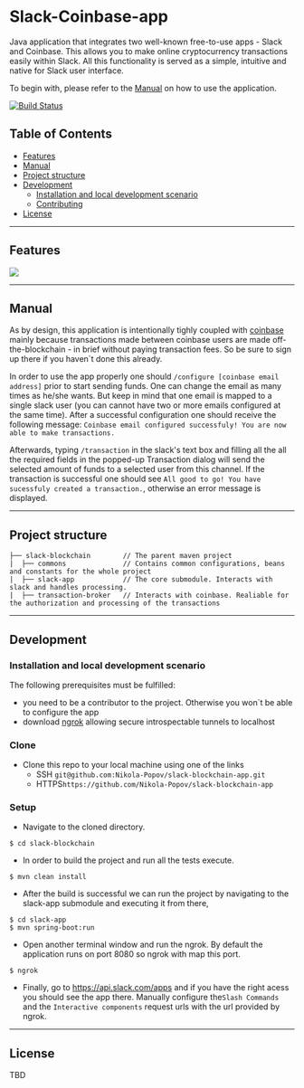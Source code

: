 # Slack-Coinbase-app

Java application that integrates two well-known free-to-use apps - Slack and Coinbase. 
This allows you to make online cryptocurrency transactions easily within Slack. All this functionality is served as a simple, intuitive and native for Slack user interface. 

To begin with, please refer to the [Manual](#manual) on how to use the application.

[![Build Status](https://travis-ci.com/Nikola-Popov/slack-blockchain-app.svg?branch=master)](https://travis-ci.com/Nikola-Popov/slack-blockchain-app)

## Table of Contents 

- [Features](#features)
- [Manual](#manual)
- [Project structure](#project-structure)
- [Development](#development)
  - [Installation and local development scenario](#installation-and-local-development-scenario)
  - [Contributing](#contributing)
- [License](#license)


---

## Features

![](https://media.giphy.com/media/8YyZabH4jzHFb58kO6/giphy.gif)

---

## Manual
As by design, this application is intentionally tighly coupled with [coinbase](https://www.coinbase.com/dashboard) mainly because transactions made between coinbase users are made off-the-blockchain - in brief without paying transaction fees. So be sure to sign up there if you haven`t done this already.

In order to use the app properly one should `/configure [coinbase email address]` prior to start sending funds. One can       change the email as many times as he/she wants. But keep in mind that one email is mapped to a single slack user (you can     cannot have two or more emails configured at the same time). 
After a successful configuration one should receive the following message: `Coinbase email configured successfuly!
You are now able to make transactions.`
 
Afterwards, typing `/transaction` in the slack's text box and filling all the all the required fields in the popped-up Transaction dialog will send the selected amount of funds to a selected user from this channel. If the transaction is successful one should see `All good to go! You have sucessfuly created a transaction.`, otherwise an error message is displayed.

---

## Project structure
```text
├── slack-blockchain        // The parent maven project 
|  ├── commons              // Contains common configurations, beans and constants for the whole project 
|  ├── slack-app            // The core submodule. Interacts with slack and handles processing. 
|  ├── transaction-broker   // Interacts with coinbase. Realiable for the authorization and processing of the transactions
```

---

## Development
### Installation and local development scenario

The following prerequisites must be fulfilled:
   - you need to be a contributor to the project. Otherwise you won`t be able to configure the app
   - download [ngrok](https://ngrok.com/) allowing secure introspectable tunnels to localhost

### Clone

- Clone this repo to your local machine using one of the links
   - SSH `git@github.com:Nikola-Popov/slack-blockchain-app.git`
   - HTTPS`https://github.com/Nikola-Popov/slack-blockchain-app`

### Setup

- Navigate to the cloned directory.

```shell
$ cd slack-blockchain
```

- In order to build the project and run all the tests execute.

```shell
$ mvn clean install
```
- After the build is successful we can run the project by navigating to the slack-app submodule and executing it from there,

```shell
$ cd slack-app
$ mvn spring-boot:run
```
- Open another terminal window and run the ngrok. By default the application runs on port 8080 so ngrok with map this port.

```shell
$ ngrok
```
- Finally, go to https://api.slack.com/apps and if you have the right acess you should see the app there. Manually configure the`Slash Commands` and the `Interactive components` request urls with the url provided by ngrok.

---
## License

TBD
